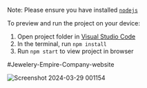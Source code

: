 Note: Please ensure you have installed <code><a href="https://nodejs.org/en/download/">nodejs</a></code>

  To preview and run the project on your device:
  1) Open project folder in <a href="https://code.visualstudio.com/download">Visual Studio Code</a>
  2) In the terminal, run `npm install`
  3) Run `npm start` to view project in browser
  

#Jewelery-Empire-Company-website


![Screenshot 2024-03-29 001154](https://github.com/Codewithakk/Jewelery-Empire-Company-website/assets/140572866/ad348730-07f6-4b0a-9d66-328703000718)

